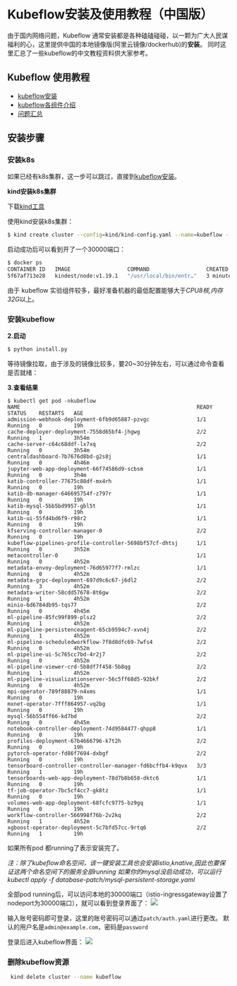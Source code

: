 # Kubeflow安装及使用教程（中国版）

由于国内网络问题，Kubeflow 通常安装都是各种磕磕碰碰，以一颗为广大人民谋福利的心，这里提供中国的本地镜像版(阿里云镜像/dockerhub)的**安装**。
同时这里汇总了一些kubeflow的中文教程资料供大家参考。

## Kubeflow 使用教程
- [kubeflow安装](/README.md)
- [kubeflow各组件介绍](/docs/introduction.md)
- [问题汇总](/docs/problems.md)

## 安装步骤

### 安装k8s

如果已经有k8s集群，这一步可以跳过，直接到[kubeflow安装](https://github.com/shikanon/kubeflow-manifests#%E5%AE%89%E8%A3%85kubeflow)。

**kind安装k8s集群**

下载[kind工具](https://github.com/kubernetes-sigs/kind/tags)

使用kind安装k8s集群：

```bash
$ kind create cluster --config=kind/kind-config.yaml --name=kubeflow --image=kindest/node:v1.16.15
```

启动成功后可以看到开了一个30000端口：
```bash
$ docker ps
CONTAINER ID   IMAGE                  COMMAND                  CREATED         STATUS         PORTS                                                 NAMES
5f67af713e28   kindest/node:v1.19.1   "/usr/local/bin/entr…"   3 minutes ago   Up 3 minutes   0.0.0.0:30000->30000/tcp, 127.0.0.1:56682->6443/tcp   kubeflow-control-plane
```

由于 kubeflow 实验组件较多，最好准备机器的最低配置能够大于*CPU8核,内存32G*以上。

### 安装kubeflow

**2.启动**
```bash
$ python install.py
```

等待镜像拉取，由于涉及的镜像比较多，要20~30分钟左右，可以通过命令查看是否就绪：

**3.查看结果**
```
$ kubectl get pod -nkubeflow
NAME                                                        READY   STATUS    RESTARTS   AGE
admission-webhook-deployment-6fb9d65887-pzvgc               1/1     Running   0          19h
cache-deployer-deployment-7558d65bf4-jhgwg                  2/2     Running   1          3h54m
cache-server-c64c68ddf-lx7xq                                2/2     Running   0          3h54m
centraldashboard-7b7676d8bd-g2s8j                           1/1     Running   0          4h46m
jupyter-web-app-deployment-66f74586d9-scbsm                 1/1     Running   0          3h4m
katib-controller-77675c88df-mx4rh                           1/1     Running   0          19h
katib-db-manager-646695754f-z797r                           1/1     Running   0          19h
katib-mysql-5bb5bd9957-gbl5t                                1/1     Running   0          19h
katib-ui-55fd4bd6f9-r98r2                                   1/1     Running   0          19h
kfserving-controller-manager-0                              2/2     Running   0          19h
kubeflow-pipelines-profile-controller-5698bf57cf-dhtsj      1/1     Running   0          3h52m
metacontroller-0                                            1/1     Running   0          4h52m
metadata-envoy-deployment-76d65977f7-rmlzc                  1/1     Running   0          4h52m
metadata-grpc-deployment-697d9c6c67-j6dl2                   2/2     Running   3          4h52m
metadata-writer-58cdd57678-8t6gw                            2/2     Running   1          4h52m
minio-6d6784db95-tqs77                                      2/2     Running   0          4h45m
ml-pipeline-85fc99f899-plsz2                                2/2     Running   1          4h52m
ml-pipeline-persistenceagent-65cb9594c7-xvn4j               2/2     Running   1          4h52m
ml-pipeline-scheduledworkflow-7f8d8dfc69-7wfs4              2/2     Running   0          4h52m
ml-pipeline-ui-5c765cc7bd-4r2j7                             2/2     Running   0          4h52m
ml-pipeline-viewer-crd-5b8df7f458-5b8qg                     2/2     Running   1          4h52m
ml-pipeline-visualizationserver-56c5ff68d5-92bkf            2/2     Running   0          4h52m
mpi-operator-789f88879-n4xms                                1/1     Running   0          19h
mxnet-operator-7fff864957-vq2bg                             1/1     Running   0          19h
mysql-56b554ff66-kd7bd                                      2/2     Running   0          4h45m
notebook-controller-deployment-74d9584477-qhpp8             1/1     Running   0          19h
profiles-deployment-67b4666796-k7t2h                        2/2     Running   0          19h
pytorch-operator-fd86f7694-dxbgf                            2/2     Running   0          19h
tensorboard-controller-controller-manager-fd6bcffb4-k9qvx   3/3     Running   1          19h
tensorboards-web-app-deployment-78d7b8b658-dktc6            1/1     Running   0          19h
tf-job-operator-7bc5cf4cc7-gk8tz                            1/1     Running   0          19h
volumes-web-app-deployment-68fcfc9775-bz9gq                 1/1     Running   0          19h
workflow-controller-566998f76b-2v2kq                        2/2     Running   1          4h52m
xgboost-operator-deployment-5c7bfd57cc-9rtq6                2/2     Running   1          19h
```

如果所有pod 都running了表示安装完了。

*注：除了kubeflow命名空间，该一键安装工具也会安装istio,knative,因此也要保证这两个命名空间下的服务全部running*
*如果你的mysql没启动成功，可以运行kubectl apply -f database-patch/mysql-persistent-storage.yaml*

全部pod running后，可以访问本地的30000端口（istio-ingressgateway设置了nodeport为30000端口），就可以看到登录界面了：
![](/example/dex登录界面.png)

输入账号密码即可登录，这里的账号密码可以通过`patch/auth.yaml`进行更改。
默认的用户名是`admin@example.com`，密码是`password`

登录后进入kubeflow界面：
![](/example/kubeflow-dashboardcenter.png)

### 删除kubeflow资源

```bash
 kind delete cluster --name kubeflow
```

